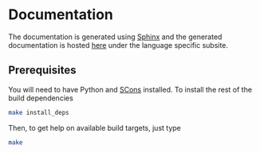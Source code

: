 # Documentation

The documentation is generated using [Sphinx](http://sphinx.pocoo.org/) and the generated documentation is hosted [here](http://autobahn.ws/) under the language specific subsite.

## Prerequisites

You will need to have Python and [SCons](http://www.scons.org/) installed. To install the rest of the build dependencies

```sh
make install_deps
```

Then, to get help on available build targets, just type

```sh
make
```
